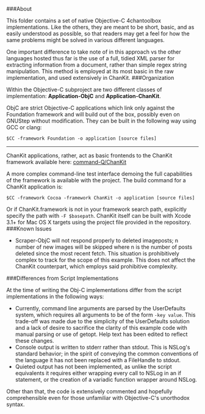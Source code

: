 ###About

This folder contains a set of native Objective-C 4chantoolbox implementations. Like the others, they are meant to be short, basic, and as easily understood as possible, so that readers may get a feel for how the same problems might be solved in various different languages.

One important difference to take note of in this approach vs the other languages hosted thus far is the use of a full, tidied XML parser for extracting information from a document, rather than simple regex string manipulation. This method is employed at its most basic in the raw implementation, and used extensively in ChanKit.
###Organization

Within the Objective-C subproject are two different classes of implementation: **Application-ObjC** and **Application-ChanKit**.

ObjC are strict Objective-C applications which link only against the Foundation framework and will build out of the box, possibly even on GNUStep without modification. They can be built in the following way using GCC or clang:

 `$CC -framework Foundation -o application [source files]`
- - -
ChanKit applications, rather, act as basic frontends to the ChanKit framework available here: [command-Q/ChanKit](http://github.com/command-Q/ChanKit)

A more complex command-line test interface demoing the full capabilities of the framework is available with the project.
The build command for a ChanKit application is:

`$CC -framework Cocoa -framework ChanKit -o application [source files]`

Or if ChanKit.framework is not in your framework search path, explicitly specify the path with `-F $basepath`.
ChanKit itself can be built with Xcode 3.1+ for Mac OS X targets using the project file provided in the repository.
###Known Issues

* Scraper-ObjC will not respond properly to deleted imageposts; n number of new images will be skipped where n is the number of posts deleted since the most recent fetch. This situation is prohibitively complex to track for the scope of this example. This does not affect the ChanKit counterpart, which employs said prohibitive complexity.

###Differences from Script Implementations

At the time of writing the Obj-C implementations differ from the script implementations in the following ways:

* Currently, command line arguments are parsed by the UserDefaults system, which requires all arguments to be of the form `-key value`. This trade-off was made due to the simplicity of the UserDefaults solution and a lack of desire to sacrifice the clarity of this example code with manual parsing or use of getopt. Help text has been edited to reflect these changes.
* Console output is written to stderr rather than stdout. This is NSLog's standard behavior; in the spirit of conveying the common conventions of the language it has not been replaced with a FileHandle to stdout.
* Quieted output has not been implemented, as unlike the script equivalents it requires either wrapping every call to NSLog in an if statement, or the creation of a variadic function wrapper around NSLog.

Other than that, the code is extensively commented and hopefully comprehensible even for those unfamiliar with Objective-C's unorthodox syntax.